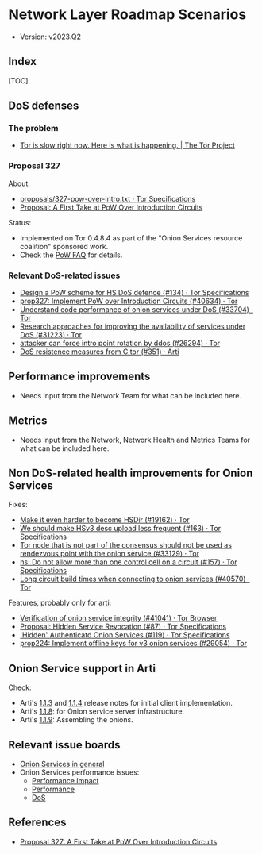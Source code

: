 # Network Layer Roadmap Scenarios

* Version: v2023.Q2

## Index

[TOC]

## DoS defenses

### The problem

* [Tor is slow right now. Here is what is happening. | The Tor Project](https://blog.torproject.org/tor-network-ddos-attack/)

### Proposal 327

About:

* [proposals/327-pow-over-intro.txt · Tor Specifications](https://gitlab.torproject.org/tpo/core/torspec/-/blob/main/proposals/327-pow-over-intro.txt)
* [Proposal: A First Take at PoW Over Introduction Circuits](https://lists.torproject.org/pipermail/tor-dev/2020-April/014215.html)

Status:

* Implemented on Tor 0.4.8.4 as part of the "Onion Services resource
  coalition" sponsored work.
* Check the [PoW FAQ](https://gitlab.torproject.org/tpo/onion-services/onion-support/-/wikis/Documentation/PoW-FAQ) for details.

### Relevant DoS-related issues

* [Design a PoW scheme for HS DoS defence (#134) · Tor Specifications](https://gitlab.torproject.org/tpo/core/torspec/-/issues/134)
* [prop327: Implement PoW over Introduction Circuits (#40634) · Tor](https://gitlab.torproject.org/tpo/core/tor/-/issues/40634)
* [Understand code performance of onion services under DoS (#33704) · Tor](https://gitlab.torproject.org/tpo/core/tor/-/issues/33704)
* [Research  approaches for improving the availability of services under DoS  (#31223) · Tor](https://gitlab.torproject.org/tpo/core/tor/-/issues/31223)
* [attacker can force intro point rotation by ddos (#26294) · Tor](https://gitlab.torproject.org/tpo/core/tor/-/issues/26294)
* [DoS resistence measures from C tor (#351) · Arti](https://gitlab.torproject.org/tpo/core/arti/-/issues/351)

## Performance improvements

* Needs input from the Network Team for what can be included here.

## Metrics

* Needs input from the Network, Network Health and Metrics Teams for what can be included here.

## Non DoS-related health improvements for Onion Services

Fixes:

* [Make it even harder to become HSDir (#19162) · Tor](https://gitlab.torproject.org/tpo/core/tor/-/issues/19162)
* [We should make HSv3 desc upload less frequent (#163) · Tor Specifications](https://gitlab.torproject.org/tpo/core/torspec/-/issues/163)
* [Tor  node that is not part of the consensus should not be used as rendezvous  point with the onion service (#33129) · Tor](https://gitlab.torproject.org/tpo/core/tor/-/issues/33129)
* [hs: Do not allow more than one control cell on a circuit (#157) · Tor Specifications](https://gitlab.torproject.org/tpo/core/torspec/-/issues/157)
* [Long circuit build times when connecting to onion services (#40570) · Tor](https://gitlab.torproject.org/tpo/core/tor/-/issues/40570)

Features, probably only for [arti](https://gitlab.torproject.org/tpo/core/arti/):

* [Verification of onion service integrity (#41041) · Tor Browser](https://gitlab.torproject.org/tpo/applications/tor-browser/-/issues/41041)
* [Proposal: Hidden Service Revocation (#87) · Tor Specifications](https://gitlab.torproject.org/tpo/core/torspec/-/issues/87)
* ['Hidden' Authenticatd Onion Services (#119) · Tor Specifications](https://gitlab.torproject.org/tpo/core/torspec/-/issues/119)
* [prop224: Implement offline keys for v3 onion services (#29054) · Tor](https://gitlab.torproject.org/tpo/core/tor/-/issues/29054)

## Onion Service support in Arti

Check:

* Arti's [1.1.3](https://blog.torproject.org/arti_113_released/) and
  [1.1.4](https://blog.torproject.org/arti_114_released/) release notes for
  initial client implementation.
* Arti's [1.1.8](https://blog.torproject.org/arti_118_released/): for Onion service
  server infrastructure.
* Arti's [1.1.9](https://blog.torproject.org/arti_119_released/): Assembling
  the onions.

## Relevant issue boards

* [Onion Services in general](https://gitlab.torproject.org/groups/tpo/-/boards?label_name[]=Onion%20Services)
* Onion Services performance issues:
    * [Performance Impact](https://gitlab.torproject.org/groups/tpo/-/boards?label_name[]=Onion%20Services&label_name[]=Performance%20Impact)
    * [Performance](https://gitlab.torproject.org/groups/tpo/-/boards?label_name[]=Onion%20Services&label_name[]=Performance)
    * [DoS](https://gitlab.torproject.org/groups/tpo/-/boards?label_name[]=Onion%20Services&label_name[]=DoS)

## References

* [Proposal 327: A First Take at PoW Over Introduction Circuits](https://gitlab.torproject.org/tpo/core/torspec/-/blob/main/proposals/327-pow-over-intro.txt).
